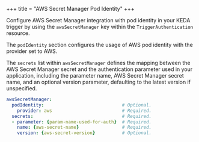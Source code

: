 +++ 
title = "AWS Secret Manager Pod Identity" 
+++

Configure AWS Secret Manager integration with pod identity in your KEDA trigger by using the `awsSecretManager` key within the `TriggerAuthentication` resource.

The `podIdentity` section configures the usage of AWS pod identity with the provider set to AWS.

The `secrets` list within `awsSecretManager` defines the mapping between the AWS Secret Manager secret and the authentication parameter used in your application, including the parameter name, AWS Secret Manager secret name, and an optional version parameter, defaulting to the latest version if unspecified.

```yaml
awsSecretManager:
  podIdentity:                             # Optional.
    provider: aws                          # Required.
  secrets:                                 # Required.
  - parameter: {param-name-used-for-auth}  # Required.
    name: {aws-secret-name}                # Required.
    version: {aws-secret-version}          # Optional.
```
